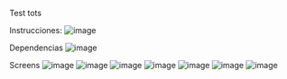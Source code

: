 Test tots

Instrucciones:
![image](https://github.com/user-attachments/assets/a1f93de4-7e53-48dd-b99e-2bd7d56cbee2)

Dependencias
![image](https://github.com/user-attachments/assets/f3e59b2e-4dea-4311-95e5-dda9138ff6e0)

Screens
![image](https://github.com/user-attachments/assets/a57c17ec-f42f-4c8c-a161-1f3c83444d8d) ![image](https://github.com/user-attachments/assets/f27c5a6f-bf70-43f5-888b-8bbda7adb1cc) ![image](https://github.com/user-attachments/assets/714634bb-44c2-4a18-82bf-0c692297f6e7)
![image](https://github.com/user-attachments/assets/a1ab7858-a9d6-4f96-abe6-9dfae9caf19e) ![image](https://github.com/user-attachments/assets/6725a4c4-057f-4c14-a601-abdcced8fb80) ![image](https://github.com/user-attachments/assets/40df5c20-f6e9-4b44-a681-7f134dbd3ec2) ![image](https://github.com/user-attachments/assets/c094d558-acc0-4cba-af00-e64b1a313178)








